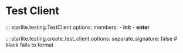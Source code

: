 # Test Client

::: starlite.testing.TestClient
    options:
        members:
            - __init__
            - __enter__

::: starlite.testing.create_test_client
    options:
        separate_signature: false  # black fails to format

